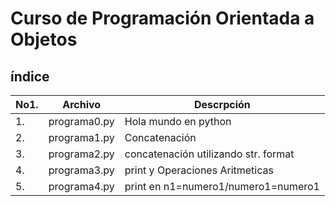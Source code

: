 # Curso de Programación Orientada a Objetos

## índice

|No1.|Archivo|Descrpción|
|--|--|--|
|1.|programa0.py|Hola mundo en python|
|2.|programa1.py| Concatenación|
|3.|programa2.py|concatenación utilizando str. format|
|4.|programa3.py|print y Operaciones Aritmeticas|
|5.|programa4.py|print en n1=numero1/numero1=numero1|